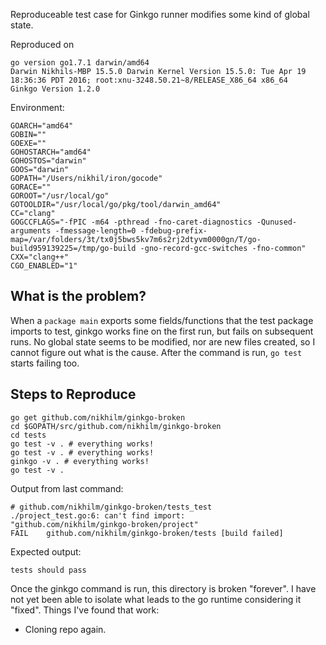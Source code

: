 Reproduceable test case for Ginkgo runner modifies some kind of global state.

Reproduced on 

    go version go1.7.1 darwin/amd64
    Darwin Nikhils-MBP 15.5.0 Darwin Kernel Version 15.5.0: Tue Apr 19 18:36:36 PDT 2016; root:xnu-3248.50.21~8/RELEASE_X86_64 x86_64
    Ginkgo Version 1.2.0

Environment:

    GOARCH="amd64"
    GOBIN=""
    GOEXE=""
    GOHOSTARCH="amd64"
    GOHOSTOS="darwin"
    GOOS="darwin"
    GOPATH="/Users/nikhil/iron/gocode"
    GORACE=""
    GOROOT="/usr/local/go"
    GOTOOLDIR="/usr/local/go/pkg/tool/darwin_amd64"
    CC="clang"
    GOGCCFLAGS="-fPIC -m64 -pthread -fno-caret-diagnostics -Qunused-arguments -fmessage-length=0 -fdebug-prefix-map=/var/folders/3t/tx0j5bws5kv7m6s2rj2dtyvm0000gn/T/go-build959139225=/tmp/go-build -gno-record-gcc-switches -fno-common"
    CXX="clang++"
    CGO_ENABLED="1"

## What is the problem?

When a `package main` exports some fields/functions that the test package
imports to test, ginkgo works fine on the first run, but fails on subsequent
runs. No global state seems to be modified, nor are new files created, so
I cannot figure out what is the cause. After the command is run, `go test`
starts failing too.

## Steps to Reproduce

    go get github.com/nikhilm/ginkgo-broken
    cd $GOPATH/src/github.com/nikhilm/ginkgo-broken
    cd tests
    go test -v . # everything works!
    go test -v . # everything works!
    ginkgo -v . # everything works!
    go test -v . 

Output from last command:

    # github.com/nikhilm/ginkgo-broken/tests_test
    ./project_test.go:6: can't find import:
    "github.com/nikhilm/ginkgo-broken/project"
    FAIL    github.com/nikhilm/ginkgo-broken/tests [build failed]

Expected output:

    tests should pass

Once the ginkgo command is run, this directory is broken "forever". I have not
yet been able to isolate what leads to the go runtime considering it "fixed".
Things I've found that work:

* Cloning repo again.
